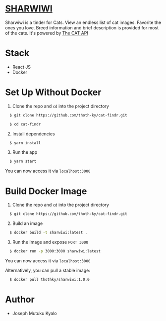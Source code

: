 # [SHARWIWI]()

Sharwiwi is a tinder for Cats. View an endless list of cat images. Favorite the ones you love. Breed information and brief description is provided for most of the cats.
It's powered by [The CAT API](https://thecatapi.com/)

# Stack
- React JS
- Docker

# Set Up Without Docker

1. Clone the repo and `cd` into the project directory
  ```bash
    $ git clone https://github.com/thoth-ky/cat-findr.git
  ```

  ```bash
    $ cd cat-findr
  ```

2. Install dependencies

  ```bash
    $ yarn install
  ```

3. Run the app
  ```bash
    $ yarn start
  ```

You can now access it via `localhost:3000`

# Build Docker Image
1. Clone the repo and `cd` into the project directory
  ```bash
    $ git clone https://github.com/thoth-ky/cat-findr.git
  ```

2. Build an image
  ```bash
    $ docker build -t sharwiwi:latest .
  ```

3. Run the Image and expose `PORT 3000`

  ```bash
    $ docker run -p 3000:3000 sharwiwi:latest
  ```
You can now access it via `localhost:3000`

Alternatively, you can pull a stable image: 
  ```bash 
    $ docker pull thothky/sharwiwi:1.0.0
  ```


# Author
- Joseph Mutuku Kyalo